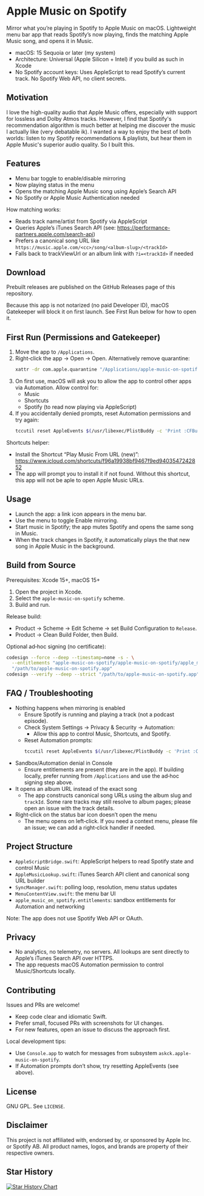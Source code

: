 # Apple Music on Spotify

Mirror what you’re playing in Spotify to Apple Music on macOS. Lightweight menu bar app that reads Spotify’s now playing, finds the matching Apple Music song, and opens it in Music.

- macOS: 15 Sequoia or later (my system)
- Architecture: Universal (Apple Silicon + Intel) if you build as such in Xcode
- No Spotify account keys: Uses AppleScript to read Spotify’s current track. No Spotify Web API, no client secrets.

## Motivation

I love the high-quality audio that Apple Music offers, especially with support for lossless and Dolby Atmos tracks. However, I find that Spotify's recommendation algorithm is much better at helping me discover the music I actually like (very debatable ik). I wanted a way to enjoy the best of both worlds: listen to my Spotify recommendations & playlists, but hear them in Apple Music's superior audio quality. So I built this.


## Features
- Menu bar toggle to enable/disable mirroring
- Now playing status in the menu
- Opens the matching Apple Music song using Apple’s Search API
- No Spotify or Apple Music Authentication needed

How matching works:
- Reads track name/artist from Spotify via AppleScript
- Queries Apple’s iTunes Search API (see: https://performance-partners.apple.com/search-api)
- Prefers a canonical song URL like `https://music.apple.com/<cc>/song/<album-slug>/<trackId>`
- Falls back to trackViewUrl or an album link with `?i=<trackId>` if needed

## Download
Prebuilt releases are published on the GitHub Releases page of this repository.

Because this app is not notarized (no paid Developer ID), macOS Gatekeeper will block it on first launch. See First Run below for how to open it.

## First Run (Permissions and Gatekeeper)
1. Move the app to `/Applications`.
2. Right‑click the app → Open → Open. Alternatively remove quarantine:
   ```bash
   xattr -dr com.apple.quarantine "/Applications/apple-music-on-spotify.app"
   ```
3. On first use, macOS will ask you to allow the app to control other apps via Automation. Allow control for:
   - Music
   - Shortcuts
   - Spotify (to read now playing via AppleScript)
4. If you accidentally denied prompts, reset Automation permissions and try again:
   ```bash
   tccutil reset AppleEvents $(/usr/libexec/PlistBuddy -c 'Print :CFBundleIdentifier' "apple-music-on-spotify/apple-music-on-spotify/Info.plist")
   ```

Shortcuts helper:
- Install the Shortcut “Play Music From URL (new)”: https://www.icloud.com/shortcuts/f96a19938bf9467f9ed9403547242852
- The app will prompt you to install it if not found. Without this shortcut, this app will not be aple to open Apple Music URLs.

## Usage
- Launch the app: a link icon appears in the menu bar.
- Use the menu to toggle Enable mirroring.
- Start music in Spotify; the app mutes Spotify and opens the same song in Music.
- When the track changes in Spotify, it automatically plays the that new song in Apple Music in the background.

## Build from Source
Prerequisites: Xcode 15+, macOS 15+

1. Open the project in Xcode.
2. Select the `apple-music-on-spotify` scheme.
3. Build and run.

Release build:
- Product → Scheme → Edit Scheme → set Build Configuration to `Release`.
- Product → Clean Build Folder, then Build.

Optional ad‑hoc signing (no certificate):
```bash
codesign --force --deep --timestamp=none -s - \
  --entitlements "apple-music-on-spotify/apple-music-on-spotify/apple_music_on_spotify.entitlements" \
  "/path/to/apple-music-on-spotify.app"
codesign --verify --deep --strict "/path/to/apple-music-on-spotify.app"
```

## FAQ / Troubleshooting
- Nothing happens when mirroring is enabled
  - Ensure Spotify is running and playing a track (not a podcast episode).
  - Check System Settings → Privacy & Security → Automation:
    - Allow this app to control Music, Shortcuts, and Spotify.
  - Reset Automation prompts:
    ```bash
    tccutil reset AppleEvents $(/usr/libexec/PlistBuddy -c 'Print :CFBundleIdentifier' "apple-music-on-spotify/apple-music-on-spotify/Info.plist")
    ```
- Sandbox/Automation denial in Console
  - Ensure entitlements are present (they are in the app). If building locally, prefer running from `/Applications` and use the ad‑hoc signing step above.
- It opens an album URL instead of the exact song
  - The app constructs canonical song URLs using the album slug and `trackId`. Some rare tracks may still resolve to album pages; please open an issue with the track details.
- Right‑click on the status bar icon doesn’t open the menu
  - The menu opens on left‑click. If you need a context menu, please file an issue; we can add a right‑click handler if needed.

## Project Structure
- `AppleScriptBridge.swift`: AppleScript helpers to read Spotify state and control Music
- `AppleMusicLookup.swift`: iTunes Search API client and canonical song URL builder
- `SyncManager.swift`: polling loop, resolution, menu status updates
- `MenuContentView.swift`: the menu bar UI
- `apple_music_on_spotify.entitlements`: sandbox entitlements for Automation and networking

Note: The app does not use Spotify Web API or OAuth.

## Privacy
- No analytics, no telemetry, no servers. All lookups are sent directly to Apple’s iTunes Search API over HTTPS.
- The app requests macOS Automation permission to control Music/Shortcuts locally.

## Contributing
Issues and PRs are welcome!
- Keep code clear and idiomatic Swift.
- Prefer small, focused PRs with screenshots for UI changes.
- For new features, open an issue to discuss the approach first.

Local development tips:
- Use `Console.app` to watch for messages from subsystem `askck.apple-music-on-spotify`.
- If Automation prompts don’t show, try resetting AppleEvents (see above).

## License
GNU GPL. See `LICENSE`.

## Disclaimer
This project is not affiliated with, endorsed by, or sponsored by Apple Inc. or Spotify AB. All product names, logos, and brands are property of their respective owners.

## Star History

[![Star History Chart](https://api.star-history.com/svg?repos=askck/amos&type=Date)](https://www.star-history.com/#askck/amos&Date)
